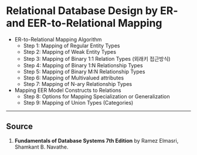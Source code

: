 # Relational Database Design by ER- and EER-to-Relational Mapping

- ER-to-Relational Mapping Algorithm
  - Step 1: Mapping of Regular Entity Types
  - Step 2: Mapping of Weak Entity Types
  - Step 3: Mapping of Binary 1:1 Relation Types (외래키 접근방식)
  - Step 4: Mapping of Binary 1:N Relationship Types
  - Step 5: Mapping of Binary M:N Relationship Types
  - Step 6: Mapping of Multivalued attributes
  - Step 7: Mapping of N-ary Relationship Types
- Mapping EER Model Constructs to Relations
  - Step 8: Options for Mapping Specialization or Generalization
  - Step 9: Mapping of Union Types (Categories)

---

## Source

1. **Fundamentals of Database Systems 7th Edition** by Ramez Elmasri, Shamkant B. Navathe.
